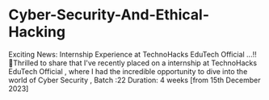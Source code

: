 # Cyber-Security-And-Ethical-Hacking
Exciting News: Internship Experience at TechnoHacks EduTech Official ...!!    🎉Thrilled to share that I've recently placed on a internship at TechnoHacks EduTech Official , where I had the incredible opportunity to dive into the world of Cyber Security , Batch :22 Duration: 4 weeks [from 15th December 2023]  
